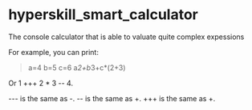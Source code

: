 # hyperskill_smart_calculator
The console calculator that is able to valuate quite complex expessions

For example, you can print:
> a=4
> b=5
> c=6
> a*2+b*3+c*(2+3)

Or 1 +++ 2 * 3 -- 4.

--- is the same as -.
-- is the same as +.
+++ is the same as +.
